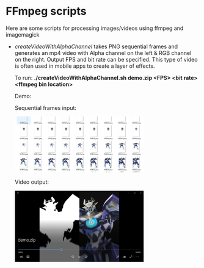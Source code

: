# FFmpeg scripts

Here are some scripts for processing images/videos using ffmpeg and imagemagick

- *createVideoWithAlphaChannel* takes PNG sequential frames and generates an mp4 video with Alpha channel on the left & RGB channel on the right. Output FPS and bit rate can be specified. This type of video is often used in mobile apps to create a layer of effects.

  To run: **./createVideoWithAlphaChannel.sh demo.zip \<FPS\> \<bit rate\> \<ffmpeg bin location\>**
  
  Demo:
  
  Sequential frames input:
  
  <img src="img\Frames.jpg" style="zoom: 33%;" /> 
  
  Video output:
  
  <img src="img\Demo.jpg" style="zoom: 33%;" /> 
